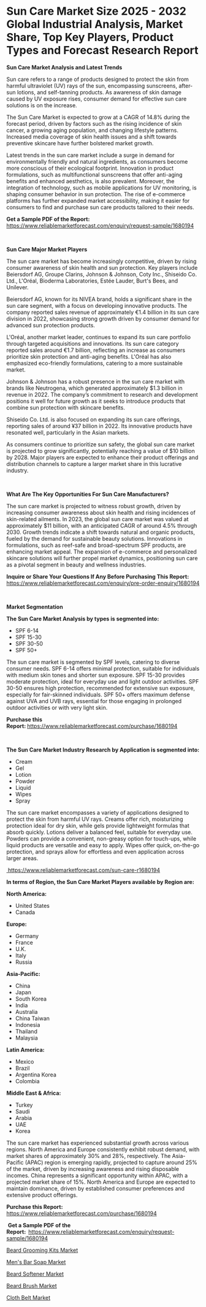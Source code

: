 <p><h1>Sun Care Market Size 2025 - 2032 Global Industrial Analysis, Market Share, Top Key Players, Product Types and Forecast Research Report</h1></p><p><strong>Sun Care Market Analysis and Latest Trends</strong></p>
<p><p>Sun care refers to a range of products designed to protect the skin from harmful ultraviolet (UV) rays of the sun, encompassing sunscreens, after-sun lotions, and self-tanning products. As awareness of skin damage caused by UV exposure rises, consumer demand for effective sun care solutions is on the increase.</p><p>The Sun Care Market is expected to grow at a CAGR of 14.8% during the forecast period, driven by factors such as the rising incidence of skin cancer, a growing aging population, and changing lifestyle patterns. Increased media coverage of skin health issues and a shift towards preventive skincare have further bolstered market growth.</p><p>Latest trends in the sun care market include a surge in demand for environmentally friendly and natural ingredients, as consumers become more conscious of their ecological footprint. Innovation in product formulations, such as multifunctional sunscreens that offer anti-aging benefits and enhanced aesthetics, is also prevalent. Moreover, the integration of technology, such as mobile applications for UV monitoring, is shaping consumer behavior in sun protection. The rise of e-commerce platforms has further expanded market accessibility, making it easier for consumers to find and purchase sun care products tailored to their needs.</p></p>
<p><strong>Get a Sample PDF of the Report:&nbsp;</strong> <a href="https://www.reliablemarketforecast.com/enquiry/request-sample/1680194?utm_campaign=950&utm_medium=2&utm_source=Github&utm_content=ia&utm_term=04042025&utm_id=sun-care">https://www.reliablemarketforecast.com/enquiry/request-sample/1680194</a></p>
<p>&nbsp;</p>
<p><strong>Sun Care Major Market Players</strong></p>
<p><p>The sun care market has become increasingly competitive, driven by rising consumer awareness of skin health and sun protection. Key players include Beiersdorf AG, Groupe Clarins, Johnson & Johnson, Coty Inc., Shiseido Co. Ltd., L'Oréal, Bioderma Laboratories, Estée Lauder, Burt's Bees, and Unilever. </p><p>Beiersdorf AG, known for its NIVEA brand, holds a significant share in the sun care segment, with a focus on developing innovative products. The company reported sales revenue of approximately €1.4 billion in its sun care division in 2022, showcasing strong growth driven by consumer demand for advanced sun protection products.</p><p>L'Oréal, another market leader, continues to expand its sun care portfolio through targeted acquisitions and innovations. Its sun care category reported sales around €1.7 billion, reflecting an increase as consumers prioritize skin protection and anti-aging benefits. L'Oréal has also emphasized eco-friendly formulations, catering to a more sustainable market.</p><p>Johnson & Johnson has a robust presence in the sun care market with brands like Neutrogena, which generated approximately $1.3 billion in revenue in 2022. The company’s commitment to research and development positions it well for future growth as it seeks to introduce products that combine sun protection with skincare benefits.</p><p>Shiseido Co. Ltd. is also focused on expanding its sun care offerings, reporting sales of around ¥37 billion in 2022. Its innovative products have resonated well, particularly in the Asian markets.</p><p>As consumers continue to prioritize sun safety, the global sun care market is projected to grow significantly, potentially reaching a value of $10 billion by 2028. Major players are expected to enhance their product offerings and distribution channels to capture a larger market share in this lucrative industry.</p></p>
<p>&nbsp;</p>
<p><strong>What Are The Key Opportunities For Sun Care Manufacturers?</strong></p>
<p><p>The sun care market is projected to witness robust growth, driven by increasing consumer awareness about skin health and rising incidences of skin-related ailments. In 2023, the global sun care market was valued at approximately $11 billion, with an anticipated CAGR of around 4.5% through 2030. Growth trends indicate a shift towards natural and organic products, fueled by the demand for sustainable beauty solutions. Innovations in formulations, such as reef-safe and broad-spectrum SPF products, are enhancing market appeal. The expansion of e-commerce and personalized skincare solutions will further propel market dynamics, positioning sun care as a pivotal segment in beauty and wellness industries.</p></p>
<p><strong>Inquire or Share Your Questions If Any Before Purchasing This Report:</strong> <a href="https://www.reliablemarketforecast.com/enquiry/pre-order-enquiry/1680194?utm_campaign=950&utm_medium=2&utm_source=Github&utm_content=ia&utm_term=04042025&utm_id=sun-care">https://www.reliablemarketforecast.com/enquiry/pre-order-enquiry/1680194</a></p>
<p>&nbsp;</p>
<p><strong>Market Segmentation</strong></p>
<p><strong>The Sun Care Market Analysis by types is segmented into:</strong></p>
<p><ul><li>SPF 6-14</li><li>SPF 15-30</li><li>SPF 30-50</li><li>SPF 50+</li></ul></p>
<p><p>The sun care market is segmented by SPF levels, catering to diverse consumer needs. SPF 6-14 offers minimal protection, suitable for individuals with medium skin tones and shorter sun exposure. SPF 15-30 provides moderate protection, ideal for everyday use and light outdoor activities. SPF 30-50 ensures high protection, recommended for extensive sun exposure, especially for fair-skinned individuals. SPF 50+ offers maximum defense against UVA and UVB rays, essential for those engaging in prolonged outdoor activities or with very light skin.</p></p>
<p><strong>Purchase this Report:&nbsp;</strong><a href="https://www.reliablemarketforecast.com/purchase/1680194?utm_campaign=950&utm_medium=2&utm_source=Github&utm_content=ia&utm_term=04042025&utm_id=sun-care">https://www.reliablemarketforecast.com/purchase/1680194</a></p>
<p>&nbsp;</p>
<p><strong>The Sun Care Market Industry Research by Application is segmented into:</strong></p>
<p><ul><li>Cream</li><li>Gel</li><li>Lotion</li><li>Powder</li><li>Liquid</li><li>Wipes</li><li>Spray</li></ul></p>
<p><p>The sun care market encompasses a variety of applications designed to protect the skin from harmful UV rays. Creams offer rich, moisturizing protection ideal for dry skin, while gels provide lightweight formulas that absorb quickly. Lotions deliver a balanced feel, suitable for everyday use. Powders can provide a convenient, non-greasy option for touch-ups, while liquid products are versatile and easy to apply. Wipes offer quick, on-the-go protection, and sprays allow for effortless and even application across larger areas.</p></p>
<p><a href="https://www.reliablemarketforecast.com/sun-care-r1680194?utm_campaign=950&utm_medium=2&utm_source=Github&utm_content=ia&utm_term=04042025&utm_id=sun-care">&nbsp;https://www.reliablemarketforecast.com/sun-care-r1680194</a></p>
<p><strong>In terms of Region, the Sun Care Market Players available by Region are:</strong></p>
<p>
    <p> <strong> North America: </strong>
        <ul>
            <li>United States</li>
            <li>Canada</li>
        </ul>
        </p> 
    <p> <strong> Europe: </strong>
        <ul>
            <li>Germany</li>
            <li>France</li>
            <li>U.K.</li>
            <li>Italy</li>
            <li>Russia</li>
        </ul>
        </p> 
    <p> <strong> Asia-Pacific: </strong>
        <ul>
            <li>China</li>
            <li>Japan</li>
            <li>South Korea</li>
            <li>India</li>
            <li>Australia</li>
            <li>China Taiwan</li>
            <li>Indonesia</li>
            <li>Thailand</li>
            <li>Malaysia</li>
        </ul>
        </p> 
    <p> <strong> Latin America: </strong>
        <ul>
            <li>Mexico</li>
            <li>Brazil</li>
            <li>Argentina Korea</li>
            <li>Colombia</li>
        </ul>
        </p> 
    <p> <strong> Middle East & Africa: </strong>
        <ul>
            <li>Turkey</li>
            <li>Saudi</li>
            <li>Arabia</li>
            <li>UAE</li>
            <li>Korea</li>
        </ul>
    </p>
    </p>
<p><p>The sun care market has experienced substantial growth across various regions. North America and Europe consistently exhibit robust demand, with market shares of approximately 30% and 28%, respectively. The Asia-Pacific (APAC) region is emerging rapidly, projected to capture around 25% of the market, driven by increasing awareness and rising disposable incomes. China represents a significant opportunity within APAC, with a projected market share of 15%. North America and Europe are expected to maintain dominance, driven by established consumer preferences and extensive product offerings.</p></p>
<p><strong>Purchase this Report: </strong><a href="https://www.reliablemarketforecast.com/purchase/1680194?utm_campaign=950&utm_medium=2&utm_source=Github&utm_content=ia&utm_term=04042025&utm_id=sun-care">https://www.reliablemarketforecast.com/purchase/1680194</a></p>
<p>&nbsp;<strong>Get a Sample PDF of the Report:&nbsp;&nbsp;</strong><a href="https://www.reliablemarketforecast.com/enquiry/request-sample/1680194?utm_campaign=950&utm_medium=2&utm_source=Github&utm_content=ia&utm_term=04042025&utm_id=sun-care">https://www.reliablemarketforecast.com/enquiry/request-sample/1680194</a></p>
<p><strong></strong></p>
<p><p><a href="https://github.com/oshodikurc/Market-Research-Report-List-1/blob/main/beard-grooming-kits-market.md?utm_campaign=950&utm_medium=2&utm_source=Github&utm_content=ia&utm_term=04042025&utm_id=sun-care">Beard Grooming Kits Market</a></p><p><a href="https://github.com/aslinalirey9/Market-Research-Report-List-1/blob/main/mens-bar-soap-market.md?utm_campaign=950&utm_medium=2&utm_source=Github&utm_content=ia&utm_term=04042025&utm_id=sun-care">Men's Bar Soap Market</a></p><p><a href="https://github.com/efialiurca/Market-Research-Report-List-1/blob/main/beard-softener-market.md?utm_campaign=950&utm_medium=2&utm_source=Github&utm_content=ia&utm_term=04042025&utm_id=sun-care">Beard Softener Market</a></p><p><a href="https://github.com/ajegiobitsa/Market-Research-Report-List-1/blob/main/beard-brush-market.md?utm_campaign=950&utm_medium=2&utm_source=Github&utm_content=ia&utm_term=04042025&utm_id=sun-care">Beard Brush Market</a></p><p><a href="https://github.com/ocambdidarhz/Market-Research-Report-List-1/blob/main/cloth-belt-market.md?utm_campaign=950&utm_medium=2&utm_source=Github&utm_content=ia&utm_term=04042025&utm_id=sun-care">Cloth Belt Market</a></p></p>